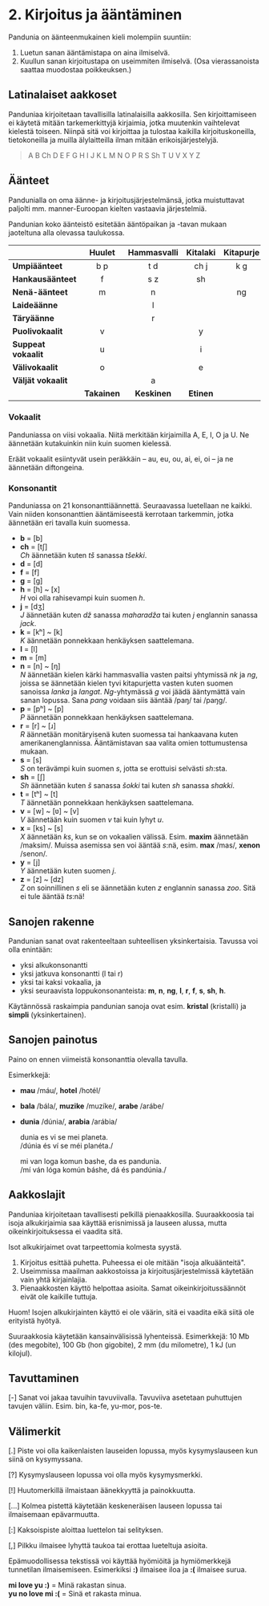 
# 2. Kirjoitus ja ääntäminen

Pandunia on äänteenmukainen kieli molempiin suuntiin:

1. Luetun sanan ääntämistapa on aina ilmiselvä.
2. Kuullun sanan kirjoitustapa on useimmiten ilmiselvä.
   (Osa vierassanoista saattaa muodostaa poikkeuksen.)

## Latinalaiset aakkoset

Panduniaa kirjoitetaan tavallisilla latinalaisilla aakkosilla.
Sen kirjoittamiseen ei käytetä mitään tarkemerkittyjä kirjaimia, jotka muutenkin vaihtelevat kielestä toiseen.
Niinpä sitä voi kirjoittaa ja tulostaa kaikilla kirjoituskoneilla, tietokoneilla ja muilla älylaitteilla ilman mitään erikoisjärjestelyjä.

> A B Ch D E F G H I J K L M N O P R S Sh T U V X Y Z

## Äänteet

Pandunialla on oma äänne- ja kirjoitusjärjestelmänsä,
jotka muistuttavat paljolti mm. manner-Euroopan kielten vastaavia järjestelmiä.

Pandunian koko äänteistö esitetään ääntöpaikan ja -tavan mukaan jaoteltuna alla olevassa taulukossa.

|                    | Huulet |Hammasvalli|Kitalaki|Kitapurje|Äänirako |
|:-------------------|:-------:|:-------:|:-------:|:-------:|:-------:|
| **Umpiäänteet**    | b p     | t d     | ch j    | k g     |         |
| **Hankausäänteet** | f       | s z     | sh      |         | h       |
| **Nenä-äänteet**   | m       | n       |         | ng      |         |
| **Laideäänne**     |         | l       |         |         |         |
| **Täryäänne**      |         | r       |         |         |         |
| **Puolivokaalit**  | v       |         | y       |         |         |
|**Suppeat vokaalit**| u       |         | i       |         |         |
|**Välivokaalit**    | o       |         | e       |         |         |
|**Väljät vokaalit** |         | a       |         |         |         |
|                 |**Takainen**|**Keskinen**|**Etinen**|     |         |

### Vokaalit

Panduniassa on viisi vokaalia.
Niitä merkitään kirjaimilla A, E, I, O ja U.
Ne äännetään kutakuinkin niin kuin suomen kielessä.

Eräät vokaalit esiintyvät usein peräkkäin
– au, eu, ou, ai, ei, oi –
ja ne äännetään diftongeina.

### Konsonantit

Panduniassa on 21 konsonanttiäännettä.
Seuraavassa luetellaan ne kaikki.
Vain niiden konsonanttien ääntämiseestä kerrotaan tarkemmin, jotka äännetään eri tavalla kuin suomessa.

- **b** = [b]
- **ch** = [tʃ]  
  _Ch_ äännetään kuten _tš_ sanassa _tšekki_.
- **d** = [d]
- **f** = [f]
- **g** = [g]  
- **h** = [h] ~ [x]  
  *H* voi olla rahisevampi kuin suomen *h*.
- **j** = [dʒ]  
  *J* äännetään kuten *dž* sanassa *maharadža*
  tai kuten *j* englannin sanassa *jack*.
- **k** = [kʰ] ~ [k]  
  *K* äännetään ponnekkaan henkäyksen saattelemana.
- **l** = [l]
- **m** = [m]
- **n** = [n] ~ [ŋ]  
  *N* äännetään kielen kärki hammasvallia vasten paitsi yhtymissä *nk* ja *ng*,
  joissa se äännetään kielen tyvi kitapurjetta vasten kuten suomen sanoissa *lanka* ja *langat*.
  *Ng*-yhtymässä *g* voi jäädä ääntymättä vain sanan lopussa.
  Sana *pang* voidaan siis ääntää /paŋ/ tai /paŋg/.
- **p** = [pʰ] ~ [p]  
  *P* äännetään ponnekkaan henkäyksen saattelemana.
- **r** = [r] ~ [ɹ]  
  _R_ äännetään monitäryisenä kuten suomessa tai hankaavana kuten amerikanenglannissa.
  Ääntämistavan saa valita omien tottumustensa mukaan.
- **s** = [s]  
  *S* on terävämpi kuin suomen *s*, jotta se erottuisi selvästi *sh*:sta.
- **sh** = [ʃ]  
  *Sh* äännetään kuten *š* sanassa *šokki* tai kuten *sh* sanassa *shakki*.
- **t** = [tʰ] ~ [t]  
  *T* äännetään ponnekkaan henkäyksen saattelemana.
- **v** = [w] ~ [ʋ] ~ [v]  
  *V* äännetään kuin suomen _v_ tai kuin lyhyt _u_.
- **x** = [ks] ~ [s]  
  *X* äännetään *ks*, kun se on vokaalien välissä.
  Esim. **maxim** äännetään /maksim/.
  Muissa asemissa sen voi ääntää *s*:nä,
  esim. **max** /mas/, **xenon** /senon/.
- **y** = [j]  
  _Y_ äännetään kuten suomen _j_.
- **z** = [z] ~ [dz]  
  *Z* on soinnillinen *s* eli se äännetään kuten *z* englannin sanassa *zoo*.
  Sitä ei tule ääntää *ts*:nä!


## Sanojen rakenne

Pandunian sanat ovat rakenteeltaan suhteellisen yksinkertaisia.
Tavussa voi olla enintään:

- yksi alkukonsonantti
- yksi jatkuva konsonantti (l tai r)
- yksi tai kaksi vokaalia, ja
- yksi seuraavista loppukonsonanteista:
  **m**, **n**, **ng**, **l**, **r**, **f**, **s**, **sh**, **h**.

Käytännössä raskaimpia pandunian sanoja ovat esim. **kristal** (kristalli) ja **simpli** (yksinkertainen).


## Sanojen painotus

Paino on ennen viimeistä konsonanttia olevalla tavulla.

Esimerkkejä:

- **mau** /máu/, **hotel** /hotél/
- **bala** /bála/, **muzike** /muzíke/, **arabe** /arábe/
- **dunia** /dúnia/, **arabia** /arábia/

     dunia es vi se mei planeta.  
    /dúnia és ví se méi planéta./

     mi van loga komun bashe, da es pandunia.  
    /mí ván lóga komún báshe, dá és pandúnia./


## Aakkoslajit

Panduniaa kirjoitetaan tavallisesti pelkillä pienaakkosilla. Suuraakkoosia tai isoja alkukirjaimia saa käyttää erisnimissä ja lauseen alussa, mutta oikeinkirjoituksessa ei vaadita sitä.

Isot alkukirjaimet ovat tarpeettomia kolmesta syystä.

1. Kirjoitus esittää puhetta. Puheessa ei ole mitään "isoja alkuäänteitä".
2. Useimmissa maailman aakkostoissa ja kirjoitusjärjestelmissä käytetään vain yhtä kirjainlajia.
3. Pienaakkosten käyttö helpottaa asioita. Samat oikeinkirjoitussäännöt eivät ole kaikille tuttuja.

Huom! Isojen alkukirjainten käyttö ei ole väärin, sitä ei vaadita eikä siitä ole erityistä hyötyä.

Suuraakkosia käytetään kansainvälisissä lyhenteissä. Esimerkkejä: 10 Mb (des megobite), 100 Gb (hon gigobite), 2 mm (du milometre), 1 kJ (un kilojul).


## Tavuttaminen

[-] Sanat voi jakaa tavuihin tavuviivalla. Tavuviiva asetetaan puhuttujen tavujen väliin.
Esim. bin, ka-fe, yu-mor, pos-te.


## Välimerkit

[.] Piste voi olla kaikenlaisten lauseiden lopussa, myös kysymyslauseen kun siinä on kysymyssana.

[?] Kysymyslauseen lopussa voi olla myös kysymysmerkki.

[!] Huutomerkillä ilmaistaan äänekkyyttä ja painokkuutta.

[...] Kolmea pistettä käytetään keskeneräisen lauseen lopussa tai ilmaisemaan epävarmuutta.

[:] Kaksoispiste aloittaa luettelon tai selityksen.

[,] Pilkku ilmaisee lyhyttä taukoa tai erottaa lueteltuja asioita.

Epämuodollisessa tekstissä voi käyttää hyömiöitä ja hymiömerkkejä tunnetilan ilmaisemiseen. Esimerkiksi **:)** ilmaisee iloa ja **:(** ilmaisee surua.

**mi love yu :)**
= Minä rakastan sinua.  
**yu no love mi :(**
= Sinä et rakasta minua.

